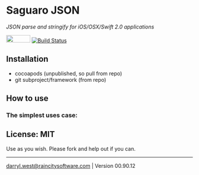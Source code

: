 # Saguaro JSON 

_JSON parse and stringify for iOS/OSX/Swift 2.0 applications_

<a href="https://developer.apple.com/swift/"><img src="http://raincitysoftware.com/swift2-badge.png" alt="" width="65" height="20" border="0" /></a>
[![Build Status](https://travis-ci.org/darrylwest/saguaro-json.svg?branch=master)](https://travis-ci.org/darrylwest/saguaro-json)

## Installation

* cocoapods (unpublished, so pull from repo)
* git subproject/framework (from repo)

## How to use

### The simplest uses case:



## License: MIT

Use as you wish.  Please fork and help out if you can.

- - -
darryl.west@raincitysoftware.com | Version 00.90.12
